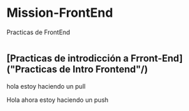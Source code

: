 # Mission-FrontEnd
Practicas de FrontEnd
#
## [Practicas de introdicción a Frront-End]("Practicas de Intro Frontend"/)
hola estoy haciendo un pull

Hola ahora estoy haciendo un push
